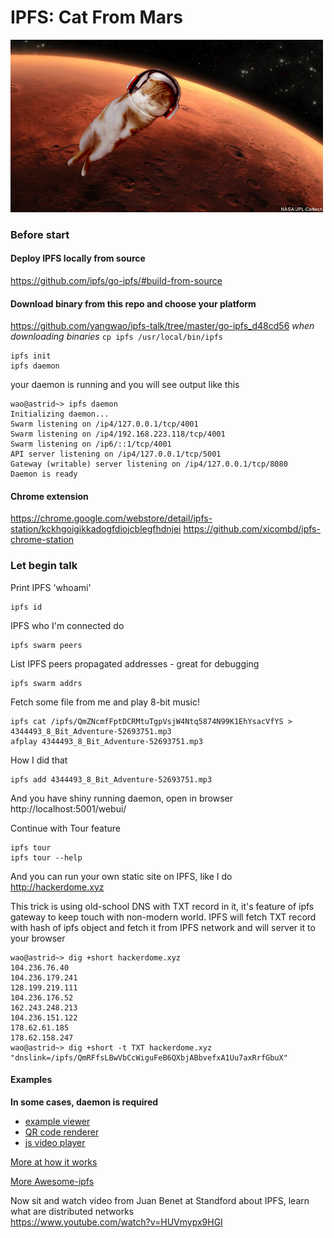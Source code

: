 # IPFS: Cat From Mars

![](cat_from_mars.jpg)

### Before start
#### Deploy IPFS locally from source
https://github.com/ipfs/go-ipfs/#build-from-source
#### Download binary from this repo and choose your platform
https://github.com/yangwao/ipfs-talk/tree/master/go-ipfs_d48cd56
*when downloading binaries* `cp ipfs /usr/local/bin/ipfs`
```
ipfs init
ipfs daemon
```
your daemon is running and you will see output like this
```
wao@astrid~> ipfs daemon
Initializing daemon...
Swarm listening on /ip4/127.0.0.1/tcp/4001
Swarm listening on /ip4/192.168.223.118/tcp/4001
Swarm listening on /ip6/::1/tcp/4001
API server listening on /ip4/127.0.0.1/tcp/5001
Gateway (writable) server listening on /ip4/127.0.0.1/tcp/8080
Daemon is ready
```
#### Chrome extension
https://chrome.google.com/webstore/detail/ipfs-station/kckhgoigikkadogfdiojcblegfhdnjei
https://github.com/xicombd/ipfs-chrome-station

### Let begin talk

Print IPFS 'whoami'

```
ipfs id
```

IPFS who I'm connected do

```
ipfs swarm peers
```

List IPFS peers propagated addresses - great for debugging

```
ipfs swarm addrs
```

Fetch some file from me and play 8-bit music!

```
ipfs cat /ipfs/QmZNcmfFptDCRMtuTgpVsjW4Ntq5874N99K1EhYsacVfYS > 4344493_8_Bit_Adventure-52693751.mp3
afplay 4344493_8_Bit_Adventure-52693751.mp3
```

How I did that
```
ipfs add 4344493_8_Bit_Adventure-52693751.mp3
```

And you have shiny running daemon, open in browser
http://localhost:5001/webui/

Continue with Tour feature
```
ipfs tour
ipfs tour --help
```

And you can run your own static site on IPFS, like I do http://hackerdome.xyz

This trick is using old-school DNS with TXT record in it, it's feature of ipfs gateway to keep touch with non-modern world.
IPFS will fetch TXT record with hash of ipfs object and fetch it from IPFS network and will server it to your browser

```
wao@astrid~> dig +short hackerdome.xyz
104.236.76.40
104.236.179.241
128.199.219.111
104.236.176.52
162.243.248.213
104.236.151.122
178.62.61.185
178.62.158.247
wao@astrid~> dig +short -t TXT hackerdome.xyz
"dnslink=/ipfs/QmRFfsLBwVbCcWiguFeB6QXbjABbvefxA1Uu7axRrfGbuX"
```

#### Examples
**In some cases, daemon is required**

* [example viewer](https://ipfs.io/ipfs/QmTkzDwWqPbnAh5YiV5VwcTLnGdwSNsNTn2aDxdXBFca7D/example#/ipfs/QmcGgxxoY53icGgxAkhHhdQPXFGq6ZjfvUESSvVg3C2CPT/readme.md)
* [QR code renderer](https://ipfs.io/ipfs/QmccqhJg5wm5kNjAP4k4HrYxoqaXUGNuotDUqfvYBx8jrR/qr#)
* [js video player](https://ipfs.io/ipfs/QmVc6zuAneKJzicnJpfrqCH9gSy6bz54JhcypfJYhGUFQu/play#/ipfs/QmTKZgRNwDNZwHtJSjCp6r5FYefzpULfy37JvMt9DwvXse)

[More at how it works](https://github.com/ipfs/ipfs#how-ipfs-works)

[More Awesome-ipfs](https://github.com/ipfs/awesome-ipfs)

Now sit and watch video from Juan Benet at Standford about IPFS, learn what are distributed networks  
https://www.youtube.com/watch?v=HUVmypx9HGI
